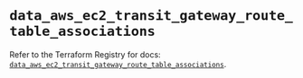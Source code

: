 # `data_aws_ec2_transit_gateway_route_table_associations`

Refer to the Terraform Registry for docs: [`data_aws_ec2_transit_gateway_route_table_associations`](https://registry.terraform.io/providers/hashicorp/aws/5.100.0/docs/data-sources/ec2_transit_gateway_route_table_associations).
